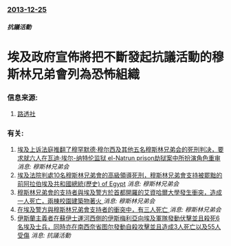### [2013-12-25](/news/2013/12/25/index.md)

##### 抗議活動
#  埃及政府宣佈將把不斷發起抗議活動的穆斯林兄弟會列為恐怖組織 




### 信息来源:

1. [路透社](http://uk.reuters.com/article/2013/12/25/uk-egypt-explosion-brotherhood-idUKBRE9BO08E20131225)

### 有关:

1. [埃及上诉法庭推翻了穆罕默德·穆尔西及其他五名穆斯林兄弟会的死刑判决，要求就六人在瓦迪·埃尔-纳特伦监狱 el-Natrun prison劫狱案中所扮演角色重审 ](/news/2016/11/15/埃及上诉法庭推翻了穆罕默德-穆尔西及其他五名穆斯林兄弟会的死刑判决-要求就六人在瓦迪-埃尔-纳特伦监狱-el-Natru.md) _消息: 穆斯林兄弟会_
2. [ 埃及法院判處10名穆斯林兄弟會的高級領導死刑，穆斯林兄弟會支持被罷黜的前阿拉伯埃及共和國總統(歷史) of Egypt](/news/2014/06/7/埃及法院判處10名穆斯林兄弟會的高級領導死刑-穆斯林兄弟會支持被罷黜的前阿拉伯埃及共和國總統-歷史-of-Egypt.md) _消息: 穆斯林兄弟会_
3. [ 穆斯林兄弟會的支持者與埃及警方於首都開羅的艾資哈爾大學發生衝突，造成一人死亡，兩棟校園建築物著火 ](/news/2013/12/28/穆斯林兄弟會的支持者與埃及警方於首都開羅的艾資哈爾大學發生衝突-造成一人死亡-兩棟校園建築物著火.md) _消息: 穆斯林兄弟会_
4. [ 在埃及警方與穆斯林兄弟會支持者的衝突中，有三人死亡 ](/news/2013/12/27/在埃及警方與穆斯林兄弟會支持者的衝突中-有三人死亡.md) _消息: 穆斯林兄弟会_
5. [ 伊斯蘭主義者在蘇伊士運河西側的伊斯梅利亞向埃及軍隊發動伏擊並且殺死6名埃及士兵，同時亦在南西奈省图尔發動自殺攻擊並且造成3人死亡以及55人受傷](/news/2013/10/7/伊斯蘭主義者在蘇伊士運河西側的伊斯梅利亞向埃及軍隊發動伏擊並且殺死6名埃及士兵-同時亦在南西奈省图尔發動自殺攻擊並且造.md) _消息: 抗議活動_
